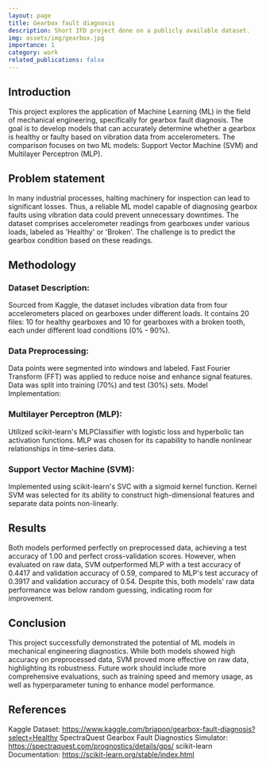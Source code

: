 ```yaml
---
layout: page
title: Gearbox fault diagnosis
description: Short IFD project done on a publicly available dataset.
img: assets/img/gearbox.jpg
importance: 1
category: work
related_publications: false
---
```

## Introduction

This project explores the application of Machine Learning (ML) in the field of mechanical engineering, specifically for gearbox fault diagnosis. The goal is to develop models that can accurately determine whether a gearbox is healthy or faulty based on vibration data from accelerometers. The comparison focuses on two ML models: Support Vector Machine (SVM) and Multilayer Perceptron (MLP).

## Problem statement

In many industrial processes, halting machinery for inspection can lead to significant losses. Thus, a reliable ML model capable of diagnosing gearbox faults using vibration data could prevent unnecessary downtimes. The dataset comprises accelerometer readings from gearboxes under various loads, labeled as 'Healthy' or 'Broken'. The challenge is to predict the gearbox condition based on these readings.

## Methodology

### Dataset Description:

Sourced from Kaggle, the dataset includes vibration data from four accelerometers placed on gearboxes under different loads. It contains 20 files: 10 for healthy gearboxes and 10 for gearboxes with a broken tooth, each under different load conditions (0% - 90%).

### Data Preprocessing:

Data points were segmented into windows and labeled. Fast Fourier Transform (FFT) was applied to reduce noise and enhance signal features. Data was split into training (70%) and test (30%) sets.
Model Implementation:

### Multilayer Perceptron (MLP):

Utilized scikit-learn's MLPClassifier with logistic loss and hyperbolic tan activation functions. MLP was chosen for its capability to handle nonlinear relationships in time-series data.

### Support Vector Machine (SVM):

Implemented using scikit-learn's SVC with a sigmoid kernel function. Kernel SVM was selected for its ability to construct high-dimensional features and separate data points non-linearly.

## Results
Both models performed perfectly on preprocessed data, achieving a test accuracy of 1.00 and perfect cross-validation scores. However, when evaluated on raw data, SVM outperformed MLP with a test accuracy of 0.4417 and validation accuracy of 0.59, compared to MLP's test accuracy of 0.3917 and validation accuracy of 0.54. Despite this, both models' raw data performance was below random guessing, indicating room for improvement.

## Conclusion
This project successfully demonstrated the potential of ML models in mechanical engineering diagnostics. While both models showed high accuracy on preprocessed data, SVM proved more effective on raw data, highlighting its robustness. Future work should include more comprehensive evaluations, such as training speed and memory usage, as well as hyperparameter tuning to enhance model performance.

## References
Kaggle Dataset: https://www.kaggle.com/brjapon/gearbox-fault-diagnosis?select=Healthy 
SpectraQuest Gearbox Fault Diagnostics Simulator: https://spectraquest.com/prognostics/details/gps/
scikit-learn Documentation: https://scikit-learn.org/stable/index.html




